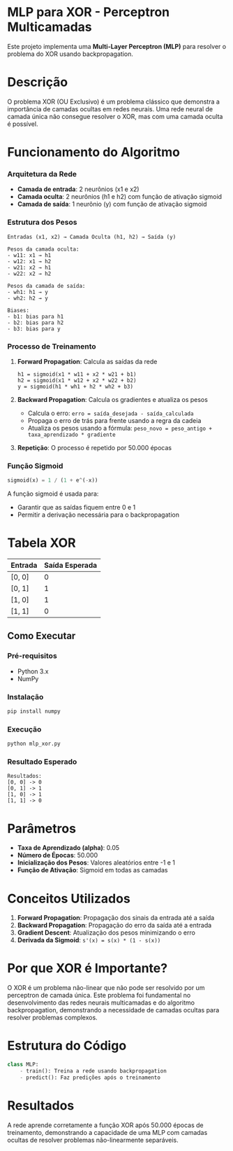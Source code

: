 # MLP para XOR - Perceptron Multicamadas

Este projeto implementa uma **Multi-Layer Perceptron (MLP)** para resolver o problema do XOR usando backpropagation.

#  Descrição

O problema XOR (OU Exclusivo) é um problema clássico que demonstra a importância de camadas ocultas em redes neurais. Uma rede neural de camada única não consegue resolver o XOR, mas com uma camada oculta é possível.

#  Funcionamento do Algoritmo

### Arquitetura da Rede
- **Camada de entrada**: 2 neurônios (x1 e x2)
- **Camada oculta**: 2 neurônios (h1 e h2) com função de ativação sigmoid
- **Camada de saída**: 1 neurônio (y) com função de ativação sigmoid

### Estrutura dos Pesos
```
Entradas (x1, x2) → Camada Oculta (h1, h2) → Saída (y)

Pesos da camada oculta:
- w11: x1 → h1
- w12: x1 → h2  
- w21: x2 → h1
- w22: x2 → h2

Pesos da camada de saída:
- wh1: h1 → y
- wh2: h2 → y

Biases:
- b1: bias para h1
- b2: bias para h2
- b3: bias para y
```

### Processo de Treinamento

1. **Forward Propagation**: Calcula as saídas da rede
   ```
   h1 = sigmoid(x1 * w11 + x2 * w21 + b1)
   h2 = sigmoid(x1 * w12 + x2 * w22 + b2)
   y = sigmoid(h1 * wh1 + h2 * wh2 + b3)
   ```

2. **Backward Propagation**: Calcula os gradientes e atualiza os pesos
   - Calcula o erro: `erro = saída_desejada - saída_calculada`
   - Propaga o erro de trás para frente usando a regra da cadeia
   - Atualiza os pesos usando a fórmula: `peso_novo = peso_antigo + taxa_aprendizado * gradiente`

3. **Repetição**: O processo é repetido por 50.000 épocas

### Função Sigmoid
```python
sigmoid(x) = 1 / (1 + e^(-x))
```

A função sigmoid é usada para:
- Garantir que as saídas fiquem entre 0 e 1
- Permitir a derivação necessária para o backpropagation

#  Tabela XOR

| Entrada | Saída Esperada |
|---------|----------------|
| [0, 0]  | 0              |
| [0, 1]  | 1              |
| [1, 0]  | 1              |
| [1, 1]  | 0              |

##  Como Executar

### Pré-requisitos
- Python 3.x
- NumPy

### Instalação
```bash
pip install numpy
```

### Execução
```bash
python mlp_xor.py
```

### Resultado Esperado
```
Resultados:
[0, 0] -> 0
[0, 1] -> 1
[1, 0] -> 1
[1, 1] -> 0
```

# Parâmetros

- **Taxa de Aprendizado (alpha)**: 0.05
- **Número de Épocas**: 50.000
- **Inicialização dos Pesos**: Valores aleatórios entre -1 e 1
- **Função de Ativação**: Sigmoid em todas as camadas

#  Conceitos Utilizados

1. **Forward Propagation**: Propagação dos sinais da entrada até a saída
2. **Backward Propagation**: Propagação do erro da saída até a entrada
3. **Gradient Descent**: Atualização dos pesos minimizando o erro
4. **Derivada da Sigmoid**: `s'(x) = s(x) * (1 - s(x))`

#  Por que XOR é Importante?

O XOR é um problema não-linear que não pode ser resolvido por um perceptron de camada única. Este problema foi fundamental no desenvolvimento das redes neurais multicamadas e do algoritmo backpropagation, demonstrando a necessidade de camadas ocultas para resolver problemas complexos.

#  Estrutura do Código

```python
class MLP:
    - train(): Treina a rede usando backpropagation
    - predict(): Faz predições após o treinamento
```

#  Resultados

A rede aprende corretamente a função XOR após 50.000 épocas de treinamento, demonstrando a capacidade de uma MLP com camadas ocultas de resolver problemas não-linearmente separáveis.

